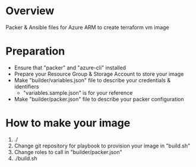 # Overview
Packer & Ansible files for Azure ARM to create terraform vm image

# Preparation
* Ensure that "packer" and "azure-cli" installed
* Prepare your Resource Group & Storage Account to store your image
* Make "builder/variables.json" file to describe your credentials & identifiers
    * "variables.sample.json" is for your reference
* Make "builder/packer.json" file to describe your packer configuration

# How to make your image
1. ./
2. Change git repository for playbook to provision your image in "build.sh"
3. Change roles to call in "builder/packer.json"
3. ./build.sh
